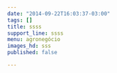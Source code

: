 ```yaml
---
date: "2014-09-22T16:03:37-03:00"
tags: []
title: ssss
support_line: ssss
menu: agronegócio
images_hd: sss
published: false

---
```

